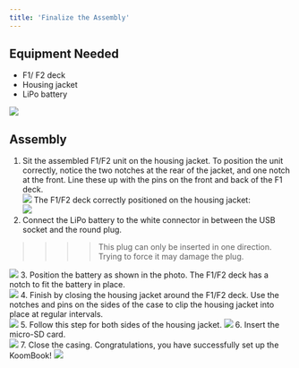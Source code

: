 ```yaml
---
title: 'Finalize the Assembly'
---
```


## Equipment Needed

* F1/ F2 deck
* Housing jacket
* LiPo battery

![](_MG_5326.JPG)

## Assembly

1. Sit the assembled F1/F2 unit on the housing jacket. 
To position the unit correctly, notice the two notches at the rear of the jacket, and one notch at the front.  Line these up with the pins on the front and back of the F1 deck.   
    ![](_MG_5327.JPG)
The F1/F2 deck correctly positioned on the housing jacket:     
    ![](_MG_5328.JPG)
2. Connect the LiPo battery to the white connector in between the USB socket and the round plug. 
>>>> This plug can only be inserted in one direction.  Trying to force it may damage the plug.


   ![](_MG_5334.JPG)
3. Position the battery as shown in the photo. The F1/F2 deck has a notch to fit the battery in place.     
    ![](_MG_5335.JPG)
4. Finish by closing the housing jacket around the F1/F2 deck. Use the notches and pins on the sides of the case to clip the housing jacket into place at regular intervals.     
    ![](_MG_5336.JPG)
5. Follow this step for both sides of the housing jacket.
    ![](_MG_5337.JPG)
6. Insert the micro-SD card.     
    ![](_MG_5340.JPG)
7. Close the casing.  Congratulations, you have successfully set up the KoomBook!
    ![](_MG_5343.JPG)



